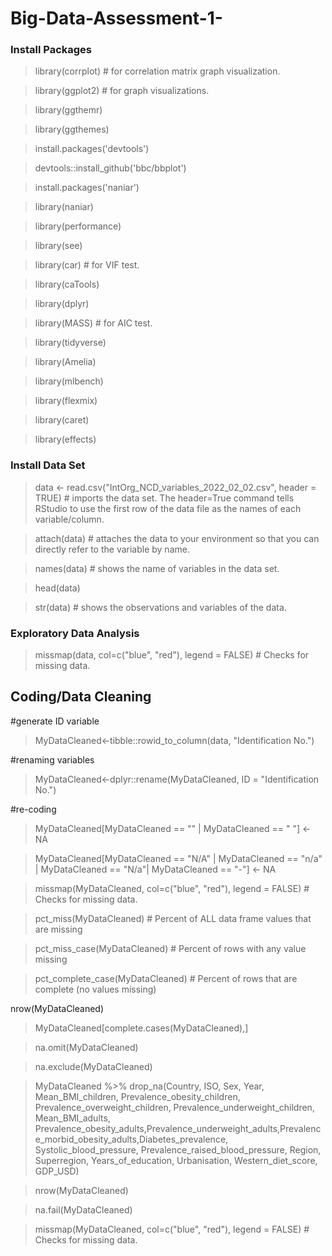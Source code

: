 # Big-Data-Assessment-1-

### Install Packages 
>library(corrplot) # for correlation matrix graph visualization.

>library(ggplot2) # for graph visualizations. 

>library(ggthemr)

>library(ggthemes)

>install.packages('devtools')

>devtools::install_github('bbc/bbplot')

>install.packages('naniar')

>library(naniar)

>library(performance)

>library(see)

>library(car) # for VIF test.

>library(caTools)

>library(dplyr)

>library(MASS) # for AIC test.

>library(tidyverse)

>library(Amelia)

>library(mlbench)

>library(flexmix)

>library(caret)

>library(effects)

### Install Data Set 
>data <- read.csv("IntOrg_NCD_variables_2022_02_02.csv", header = TRUE) # imports the data set. The header=True command tells RStudio to use the first row of the data file as the names of each variable/column. 

>attach(data) # attaches the data to your environment so that you can directly refer to the variable by name.

>names(data) # shows the name of variables in the data set.

>head(data)

>str(data) # shows the observations and variables of the data.

### Exploratory Data Analysis

>missmap(data, col=c("blue", "red"), legend = FALSE) # Checks for missing data. 

## Coding/Data Cleaning

#generate ID variable
>MyDataCleaned<-tibble::rowid_to_column(data, "Identification No.")

#renaming variables
>MyDataCleaned<-dplyr::rename(MyDataCleaned, ID = "Identification No.")

#re-coding
>MyDataCleaned[MyDataCleaned == "" | MyDataCleaned == " "] <- NA

>MyDataCleaned[MyDataCleaned == "N/A" | MyDataCleaned == "n/a" | MyDataCleaned == "N/a"| MyDataCleaned == "-"] <- NA

>missmap(MyDataCleaned, col=c("blue", "red"), legend = FALSE) # Checks for missing data. 

>pct_miss(MyDataCleaned) # Percent of ALL data frame values that are missing

>pct_miss_case(MyDataCleaned) # Percent of rows with any value missing

>pct_complete_case(MyDataCleaned) # Percent of rows that are complete (no values missing) 

nrow(MyDataCleaned)

>MyDataCleaned[complete.cases(MyDataCleaned),]

>na.omit(MyDataCleaned)

>na.exclude(MyDataCleaned)

>MyDataCleaned %>% drop_na(Country, ISO, Sex, Year, Mean_BMI_children, Prevalence_obesity_children, Prevalence_overweight_children, Prevalence_underweight_children, Mean_BMI_adults, Prevalence_obesity_adults,Prevalence_underweight_adults,Prevalence_morbid_obesity_adults,Diabetes_prevalence, Systolic_blood_pressure, Prevalence_raised_blood_pressure, Region, Superregion, Years_of_education, Urbanisation, Western_diet_score, GDP_USD)

>nrow(MyDataCleaned)

>na.fail(MyDataCleaned)

>missmap(MyDataCleaned, col=c("blue", "red"), legend = FALSE) # Checks for missing data.
